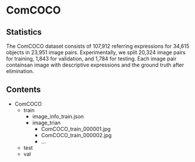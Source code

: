 # ComCOCO

## Statistics

The ComCOCO dataset consists of 107,912 referring expressions for 34,615 objects in 23,951 image pairs. Experimentally, we split 20,324 image pairs for training, 1,843 for validation, and 1,784 for testing. Each image pair containsan image with descriptive expressions and the ground truth after elimination. 
## Contents
* ComCOCO
  * train
    * image_info_train.json
    * image_trian
      * ComCOCO_train_000001.jpg
      * ComCOCO_train_000002.jpg
      * ...
  * test
  * val
